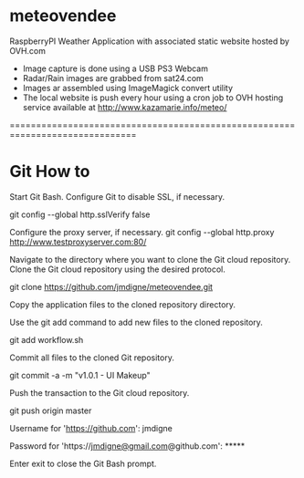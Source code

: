# meteovendee
RaspberryPI Weather Application with associated static website hosted by OVH.com



- Image capture is done using a USB PS3 Webcam
- Radar/Rain images are grabbed from sat24.com
- Images ar assembled using ImageMagick convert utility
- The local website is push every hour using a cron job to OVH hosting service available at http://www.kazamarie.info/meteo/


==============================================================================

Git How to 
==============================================================================

Start Git Bash.
Configure Git to disable SSL, if necessary.

git config --global http.sslVerify false

Configure the proxy server, if necessary.
git config --global http.proxy http://www.testproxyserver.com:80/


Navigate to the directory where you want to clone the Git cloud repository.
Clone the Git cloud repository using the desired protocol.

git clone https://github.com/jmdigne/meteovendee.git

Copy the application files to the cloned repository directory.

Use the git add command to add new files to the cloned repository.

git add workflow.sh 

Commit all files to the cloned Git repository.

git commit -a -m "v1.0.1 - UI Makeup"

Push the transaction to the Git cloud repository.

git push origin master

Username for 'https://github.com': jmdigne

Password for 'https://jmdigne@gmail.com@github.com': *****


Enter exit to close the Git Bash prompt.





